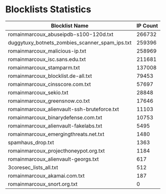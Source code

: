 # Blocklists Statistics
| Blocklist Name | IP Count |
|----|----|
| romainmarcoux_abuseipdb-s100-120d.txt | 266732 |
| duggytuxy_botnets_zombies_scanner_spam_ips.txt | 259396 |
| romainmarcoux_malicious-ip.txt | 258969 |
| romainmarcoux_isc.sans.edu.txt | 211681 |
| romainmarcoux_stamparm.txt | 137008 |
| romainmarcoux_blocklist.de-all.txt | 79453 |
| romainmarcoux_cinsscore.com.txt | 57697 |
| romainmarcoux_sekio.txt | 28848 |
| romainmarcoux_greensnow.co.txt | 17646 |
| romainmarcoux_alienvault-ssh-bruteforce.txt | 11103 |
| romainmarcoux_binarydefense.com.txt | 10753 |
| romainmarcoux_alienvault-fakelabs.txt | 5495 |
| romainmarcoux_emergingthreats.net.txt | 1480 |
| spamhaus_drop.txt | 1363 |
| romainmarcoux_projecthoneypot.org.txt | 1184 |
| romainmarcoux_alienvault-georgs.txt | 617 |
| 3coresec_lists_all.txt | 512 |
| romainmarcoux_akamai.com.txt | 187 |
| romainmarcoux_snort.org.txt | 0 |

